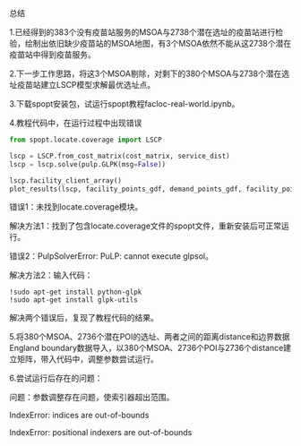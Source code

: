 总结

1.已经得到的383个没有疫苗站服务的MSOA与2738个潜在选址的疫苗站进行检验，绘制出依旧缺少疫苗站的MSOA地图，有3个MSOA依然不能从这2738个潜在疫苗站中得到疫苗服务。

2.下一步工作思路，将这3个MSOA剔除，对剩下的380个MSOA与2738个潜在选址疫苗站建立LSCP模型求解最优选址点。

3.下载spopt安装包，试运行spopt教程facloc-real-world.ipynb。

4.教程代码中，在运行过程中出现错误

```python
from spopt.locate.coverage import LSCP

lscp = LSCP.from_cost_matrix(cost_matrix, service_dist)
lscp = lscp.solve(pulp.GLPK(msg=False))

lscp.facility_client_array()
plot_results(lscp, facility_points_gdf, demand_points_gdf, facility_points_gdf.shape[0], "LSCP")
```

错误1：未找到locate.coverage模块。

解决方法1：找到了包含locate.coverage文件的spopt文件，重新安装后可正常运行。

错误2：PulpSolverError: PuLP: cannot execute glpsol。

解决方法2：输入代码：

```
!sudo apt-get install python-glpk
!sudo apt-get install glpk-utils
```

解决两个错误后，复现了教程代码的结果。

5.将380个MSOA、2736个潜在POI的选址、两者之间的距离distance和边界数据England boundary数据导入，以380个MSOA、2736个POI与2736个distance建立矩阵，带入代码中，调整参数尝试运行。

6.尝试运行后存在的问题：

问题：参数调整存在问题，使索引器超出范围。

IndexError: indices are out-of-bounds

IndexError: positional indexers are out-of-bounds

